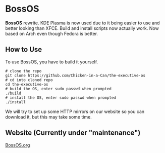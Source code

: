 # BossOS
**BossOS** rewrite. KDE Plasma is now used due to it being easier to use and better looking than XFCE. Build and install scripts now actually work. Now based on Arch even though Fedora is better.

## How to Use
To use BossOS, you have to build it yourself.
```console
# clone the repo
git clone https://github.com/Chicken-in-a-Can/the-executive-os
# cd into cloned repo
cd the-executive-os
# build the OS, enter sudo passwd when prompted
./build
# install the OS, enter sudo passwd when prompted
./install
```
We will try to set up some HTTP mirrors on our website so you can download it, but this may take some time.

## Website (Currently under "maintenance")
[BossOS.org](https://bossos.org)
